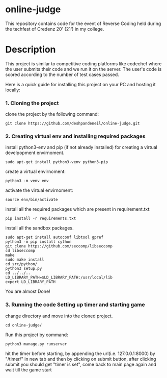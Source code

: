 # online-judge
This repository contains code for the event of Reverse Coding held during the techfest of Credenz 20' (21') in my college.

# Description
This project is similar to competitive coding platforms like codechef where the user submits their code and we run it on the server. The user's code is scored according to the number of test cases passed.

Here is a quick guide for installing this project on your PC and hosting it locally:

### 1. Cloning the project

clone the project by the following command:

    git clone https://github.com/deshpandeneil/online-judge.git

### 2. Creating virtual env and installing required packages

install python3-env and pip (if not already installed) for creating a virtual develpopment envirnoment.

    sudo apt-get install python3-venv python3-pip

create a virtual envirnoment:

    python3 -m venv env

activate the virtual envirnoment:

    source env/bin/activate

install all the required packages which are present in requirement.txt:

    pip install -r requirements.txt

install all the sandbox packages.

    sudo apt-get install autoconf libtool gpref
    python3 -m pip install cython
    git clone https://github.com/seccomp/libseccomp
    cd libseccomp
    make
    sudo make install
    cd src/python/
    python3 setup.py
    cd ../../..
    LD_LIBRARY_PATH=$LD_LIBRARY_PATH:/usr/local/lib
    export LD_LIBRARY_PATH

You are almost Done!

### 3. Running the code Setting up timer and starting game

change directory and move into the cloned project.

    cd online-judge/

Run this project by command:

    python3 manage.py runserver

hit the timer before starting, by appending the url(i.e. 127.0.0.1:8000) by "/timer/" in new tab and then by clicking on submit button, after clicking submit you should get "timer is set", come back to main page again and wait till the game start
